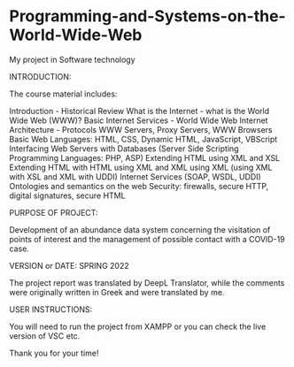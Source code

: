 # Programming-and-Systems-on-the-World-Wide-Web
My project in Software technology

INTRODUCTION:

The course material includes:

Introduction - Historical Review
What is the Internet - what is the World Wide Web (WWW)?
Basic Internet Services - World Wide Web
Internet Architecture - Protocols
WWW Servers, Proxy Servers, WWW Browsers
Basic Web Languages: HTML, CSS, Dynamic HTML, JavaScript, VBScript
Interfacing Web Servers with Databases (Server Side Scripting Programming Languages: PHP, ASP)
Extending HTML using XML and XSL
Extending HTML with HTML using XML and XML using XML (using XML with XSL and XML with UDDI) Internet Services (SOAP, WSDL, UDDI)
Ontologies and semantics on the web
Security: firewalls, secure HTTP, digital signatures, secure HTML

PURPOSE OF PROJECT:

Development of an abundance data system concerning the visitation of points of interest and the management of possible contact with a COVID-19 case.

VERSION or DATE: SPRING 2022

The project report was translated by DeepL Translator, while  the comments were originally written in Greek and were translated by me.

USER INSTRUCTIONS:

You will need to run the project from XAMPP or you can check the live version of VSC etc.

Thank you for your time!
